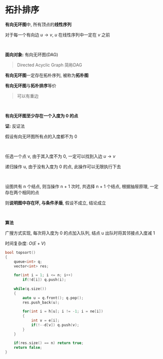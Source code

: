 # 拓扑排序

**有向无环图**中, 所有顶点的**线性序列**

对于每一个有向边 $u \rightarrow v$, $u$ 在线性序列中一定在 $v$ 之前

$~$

**面向对象:** 有向无环图(DAG)

> Directed Acyclic Graph 简称DAG

**有向无环图**一定存在拓朴序列, 被称为**拓朴图**

**有向无环图**与**拓朴排序**等价

> 可以有重边

$~$

**有向无环图至少存在一个入度为 0  的点**

**证:** 反证法

假设有向无环图所有点的入度都不为 0

$~$

任选一个点 v, 由于其入度不为 0, 一定可以找到入边 $u \rightarrow v$

递归操作 u, 由于没有入度为 0 的点, 此操作可以无限执行下去

$~$

设图共有 n 个结点, 则当操作 n + 1 次时, 共选择 n + 1 个结点, 根据抽屉原理, 一定存在两个相同的点

则**说明图中存在环, 与条件矛盾**, 假设不成立, 结论成立

$~$

**算法**

广搜方式实现, 每次将入度为 0 的点加入队列, 结点 u 出队时将其邻接点入度减 1

时间复杂度: $O(E + V)$

```C++
bool topsort()
{
    queue<int> q;
    vector<int> res;
    
    for(int i = 1; i <= n; i++)
        if(!d[i]) q.push(i);
    
    while(q.size())
    {
        auto u = q.front(); q.pop();
        res.push_back(u);
        
        for(int i = h[u]; i != -1; i = ne[i])
        {
            int v = e[i];
            if(!--d[v]) q.push(v);
        }
    }
    
    if(res.size() == n) return true;
    return false;
}
```

